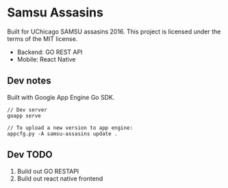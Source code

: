 # Samsu Assasins

Built for UChicago SAMSU assasins 2016. 
This project is licensed under the terms of the MIT license.

- Backend: GO REST API 
- Mobile: React Native

## Dev notes

Built with Google App Engine Go SDK.

```
// Dev server
goapp serve

// To upload a new version to app engine:
appcfg.py -A samsu-assasins update .
```

## Dev TODO

1. Build out GO RESTAPI
2. Build out react native frontend
